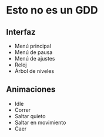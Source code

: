 # Esto no es un GDD

## Interfaz
- Menú principal
- Menú de pausa
- Menú de ajustes
- Reloj
- Árbol de niveles

## Animaciones
- Idle
- Correr
- Saltar quieto
- Saltar en movimiento
- Caer
